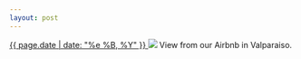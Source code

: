 ```yaml
---
layout: post
---
```


<p>
  <a href="/130">
    <time>{{ page.date | date: "%e %B, %Y" }}</time>
  </a>
  <a href="/130"><img src="{{ site.assets_url }}/130.jpg"/></a>
  <span>View from our Airbnb in Valparaiso.</span>
</p>

